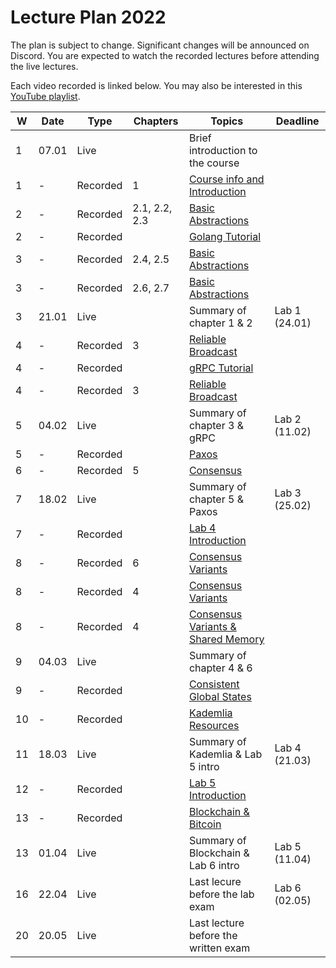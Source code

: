 # Lecture Plan 2022

The plan is subject to change. Significant changes will be announced on Discord.
You are expected to watch the recorded lectures before attending the live lectures.

Each video recorded is linked below.
You may also be interested in this [YouTube playlist](https://www.youtube.com/watch?v=pKFfy_T5e94&list=PLbFbN_bRUfk2dNaP_yU5VLNfZa5QzkOSu&ab_channel=RacinNygaard).

| W   | Date  | Type     | Chapters      | Topics                                   | Deadline      |
| --- | ----- | -------- | ------------- | ---------------------------------------- | ------------- |
| 1   | 07.01 | Live     |               | Brief introduction to the course         |               |
| 1   | -     | Recorded | 1             | [Course info and Introduction][1]        |               |
| 2   | -     | Recorded | 2.1, 2.2, 2.3 | [Basic Abstractions][2]                  |               |
| 2   | -     | Recorded |               | [Golang Tutorial][3]                     |               |
| 3   | -     | Recorded | 2.4, 2.5      | [Basic Abstractions][4]                  |               |
| 3   | -     | Recorded | 2.6, 2.7      | [Basic Abstractions][5]                  |               |
| 3   | 21.01 | Live     |               | Summary of chapter 1 & 2                 | Lab 1 (24.01) |
| 4   | -     | Recorded | 3             | [Reliable Broadcast][6]                  |               |
| 4   | -     | Recorded |               | [gRPC Tutorial][7]                       |               |
| 4   | -     | Recorded | 3             | [Reliable Broadcast][8]                  |               |
| 5   | 04.02 | Live     |               | Summary of chapter 3 & gRPC              | Lab 2 (11.02) |
| 5   | -     | Recorded |               | [Paxos][9]                               |               |
| 6   | -     | Recorded | 5             | [Consensus][10]                          |               |
| 7   | 18.02 | Live     |               | Summary of chapter 5 & Paxos             | Lab 3 (25.02) |
| 7   | -     | Recorded |               | [Lab 4 Introduction][11]                 |               |
| 8   | -     | Recorded | 6             | [Consensus Variants][12]                 |               |
| 8   | -     | Recorded | 4             | [Consensus Variants][13]                 |               |
| 8   | -     | Recorded | 4             | [Consensus Variants & Shared Memory][14] |               |
| 9   | 04.03 | Live     |               | Summary of chapter 4 & 6                 |               |
| 9   | -     | Recorded |               | [Consistent Global States][15]           |               |
| 10  | -     | Recorded |               | [Kademlia][17] [Resources][16]           |               |
| 11  | 18.03 | Live     |               | Summary of Kademlia & Lab 5 intro        | Lab 4 (21.03) |
| 12  | -     | Recorded |               | [Lab 5 Introduction][18]                 |               |
| 13  | -     | Recorded |               | [Blockchain & Bitcoin][19]               |               |
| 13  | 01.04 | Live     |               | Summary of Blockchain & Lab 6 intro      | Lab 5 (11.04) |
| 16  | 22.04 | Live     |               | Last lecure before the lab exam          | Lab 6 (02.05) |
| 20  | 20.05 | Live     |               | Last lecture before the written exam     |               |

[1]: https://www.youtube.com/watch?v=pKFfy_T5e94
[2]: https://www.youtube.com/watch?v=IDbbXseYaPc
[3]: https://www.youtube.com/watch?v=IDbbXseYaPc&t=3200
[4]: https://www.youtube.com/watch?v=MqAw0sbwtwE
[5]: https://www.youtube.com/watch?v=xlKvYU79qfU
[6]: https://youtu.be/5SzLIBYJSaI&t=1875
[7]: https://www.youtube.com/watch?v=5SzLIBYJSaI
[8]: https://www.youtube.com/watch?v=UDEVE0XSBSw
[9]: https://www.youtube.com/watch?v=2J-SZqEizDU
[10]: https://youtu.be/XrpNt5lJkik
[11]: https://www.youtube.com/watch?v=f5OOVB7AJ8I
[12]: https://www.youtube.com/watch?v=iNS9O92YNIw
[13]: https://youtu.be/vavCKbZ9nxI
[14]: https://youtu.be/BmyOEpHNfuY
[15]: https://youtu.be/buU4z_cRhnw
[16]: syllabus.md#kademlia-dht
[17]: https://www.youtube.com/watch?v=putCllUWY8I
[18]: https://www.youtube.com/watch?v=e2nKXinDvZw
[19]: https://www.youtube.com/watch?v=vGWp-j9WpLE
[20]: https://www.youtube.com/watch?v=4NcgvyFbSkA
